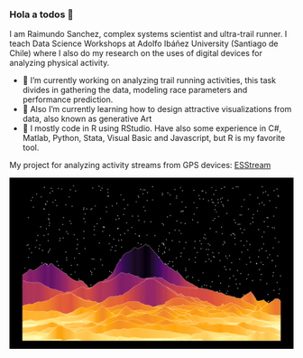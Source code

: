 ### Hola a todos 👋

I am Raimundo Sanchez, complex systems scientist and ultra-trail runner. I teach Data Science Workshops at Adolfo Ibáñez University (Santiago de Chile) where I also do my research on the uses of digital devices for analyzing physical activity. 

- 🔭 I’m currently working on analyzing trail running activities, this task divides in gathering the data, modeling race parameters and performance prediction. 
- 🌱 Also I’m currently learning how to design attractive visualizations from data, also known as generative Art
- 👯 I mostly code in R using RStudio. Have also some experience in C#, Matlab, Python, Stata, Visual Basic and Javascript, but R is my favorite tool. 

My project for analyzing activity streams from GPS devices: [ESStream](https://github.com/raimun2/ESStream)

![](https://github.com/raimun2/generativeArt/raw/main/1.ridges_streams/montanas1.png)

